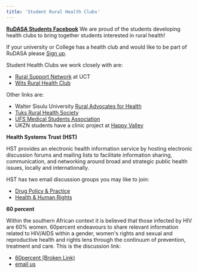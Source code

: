 ```yaml
---
title: 'Student Rural Health Clubs'
---
```

**[RuDASA Students Facebook](https://web.facebook.com/groups/121981078714?_rdc=2&_rdr)**
We are proud of the students developing health clubs to bring together students interested in rural health! 

If your university or College has a health club and would like to be part of RuDASA please [Sign up](/signUp).

Student Health Clubs we work closely with are: 
* [Rural Support Network](https://web.facebook.com/RuralSupportNetwork/?_rdc=1&_rdr) at UCT
* [Wits Rural Health Club](https://web.facebook.com/wits.rural/?ref=page_internal&_rdc=1&_rdr) 

Other links are: 
* Walter Sisulu University [Rural Advocates for Health](https://twitter.com/wsurah3)
* [Tuks Rural Health Society](https://tuksruralhealth.wixsite.com/trhs)
* [UFS Medical Students Association](https://web.facebook.com/ufsmsa/?_rdc=1&_rdr)
* UKZN students have a clinic project at [Happy Valley](https://web.facebook.com/happyvalleyclinicukzn/?_rdc=1&_rdr)

**Health Systems Trust (HST)**  

HST provides an electronic health information service by hosting electronic discussion forums and mailing lists to facilitate information sharing, communication, and networking around broad and strategic public health issues, locally and internationally.

HST has two email discussion groups you may like to join:
* [Drug Policy & Practice](mailto:druginfo-subscribe@lists.hst.org.za) 
* [Health & Human Rights](mailto:hhrnet-subscribe@lists.hst.org.za)

**60 percent**  

Within the southern African context it is believed that those infected by HIV are 60% women. 60percent endeavours to share relevant information related to HIV/AIDS within a gender, women's rights and sexual and reproductive health and rights lens through the continuum of prevention, treatment and care. This is the discussion link:  
* [60percent (Broken Link)](http://lists.hst.org.za/mailman/listinfo/60percent)
* [email us](mailto:60percent-subscribe@lists.hst.org.za)

<!--
    This is a comment and is not displayed on the website. Do not alter this text between arrows (->).
    To change the content in this file, simply retype/ copy+paste any text above, as you would in a normal text file/ word document.

    Do not change the "title:" title, or the ---. Only change the text inside '' for that section.

    The text surrounded by double  stars ( ** ) with no spaces shows bold text. 

    The single star ( * ) followed by a space and then text shows an item in a bulleted list. Make sure each item is on a separate line.
    
    Links are created by putting the text you want to show in square brackets ( [] ) followed by the link in round brackets ( () ). For example, [RuReSA](https://ruresa.org.za/) will show as RuReSA and link to the RuReSA website.

    Please refer to the "HOW TO USE" or "HOW TO USE SHORT" files for more information.
 -->
